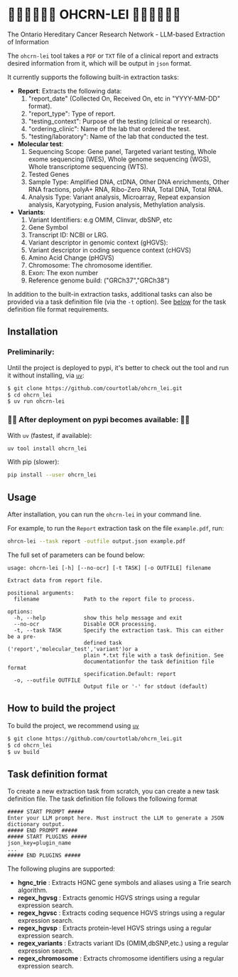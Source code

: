 # 🌺🌺🌺🌺🌺🌺 OHCRN-LEI 🌺🌺🌺🌺🌺🌺 
The Ontario Hereditary Cancer Research Network - LLM-based Extraction of Information

The `ohcrn-lei` tool takes a `PDF` or `TXT` file of a clinical report and extracts desired information from it, which will be output in `json` format. 

It currently supports the following built-in extraction tasks:
  * **Report**: Extracts the following data:
    1. "report_date" (Collected On, Received On, etc in "YYYY-MM-DD" format).
    2. "report_type": Type of report.
    3. "testing_context": Purpose of the testing (clinical or research).
    4. "ordering_clinic": Name of the lab that ordered the test. 
    5. "testing/laboratory": Name of the lab that conducted the test.
  * **Molecular test**: 
    1. Sequencing Scope: Gene panel, Targeted variant testing, Whole exome sequencing (WES), Whole genome sequencing (WGS), Whole transcriptome sequencing (WTS).
    2. Tested Genes
    3. Sample Type: Amplified DNA, ctDNA, Other DNA enrichments, Other RNA fractions, polyA+ RNA, Ribo-Zero RNA, Total DNA, Total RNA.
    4. Analysis Type: Variant analysis, Microarray, Repeat expansion analysis, Karyotyping, Fusion analysis, Methylation analysis.
  * **Variants**:
    1. Variant Identifiers: e.g OMIM, Clinvar, dbSNP, etc
    2. Gene Symbol
    3. Transcript ID: NCBI or LRG.
    4. Variant descriptor in genomic context (gHGVS):
    5. Variant descriptor in coding sequence context (cHGVS)
    6. Amino Acid Change (pHGVS)
    7. Chromosome: The chromosome identifier.
    8. Exon: The exon number
    9. Reference genome build: ("GRCh37","GRCh38")

In addition to the built-in extraction tasks, additional tasks can also be provided via a task definition file (via the `-t` option). See [below](#task-definition-format) for the task definition file format requirements.

## Installation
### Preliminarily: ###
Until the project is deployed to pypi, it's better to check out the tool and run it without installing, via [`uv`](https://docs.astral.sh/uv/#installation):
```bash
$ git clone https://github.com/courtotlab/ohcrn_lei.git
$ cd ohcrn_lei
$ uv run ohcrn-lei
```
### 🚧🚧 After deployment on pypi becomes available: 🚧🚧

With `uv` (fastest, if available):
```bash
uv tool install ohcrn_lei
```

With pip (slower):
```bash
pip install --user ohcrn_lei
```

## Usage
After installation, you can run the `ohcrn-lei` in your command line.

For example, to run the `Report` extraction task on the file `example.pdf`, run:

```bash
ohrcn-lei --task report -outfile output.json example.pdf
```

The full set of parameters can be found below:

```text
usage: ohcrn-lei [-h] [--no-ocr] [-t TASK] [-o OUTFILE] filename

Extract data from report file.

positional arguments:
  filename              Path to the report file to process.

options:
  -h, --help            show this help message and exit
  --no-ocr              Disable OCR processing.
  -t, --task TASK       Specify the extraction task. This can either be a pre-
                        defined task ('report','molecular_test','variant')or a
                        plain *.txt file with a task definition. See
                        documentationfor the task definition file format
                        specification.Default: report
  -o, --outfile OUTFILE
                        Output file or '-' for stdout (default)
```

## How to build the project
To build the project, we recommend using [`uv`](https://docs.astral.sh/uv/#installation)
```bash
$ git clone https://github.com/courtotlab/ohcrn_lei.git
$ cd ohcrn_lei
$ uv build
```
## Task definition format

To create a new extraction task from scratch, you can create a new task definition file. The task definition file follows the following format

```text
##### START PROMPT #####
Enter your LLM prompt here. Must instruct the LLM to generate a JSON dictionary output.
##### END PROMPT #####
##### START PLUGINS #####
json_key=plugin_name
...
##### END PLUGINS #####
```

The following plugins are supported:
  * **hgnc_trie** : Extracts HGNC gene symbols and aliases using a Trie search algorithm.
  * **regex_hgvsg** : Extracts genomic HGVS strings using a regular expression search.
  * **regex_hgvsc** : Extracts coding sequence HGVS strings using a regular expression search.
  * **regex_hgvsp** : Extracts protein-level HGVS strings using a regular expression search.
  * **regex_variants** : Extracts variant IDs (OMIM,dbSNP,etc.) using a regular expression search.
  * **regex_chromosome** : Extracts chromosome identifiers using a regular expression search.